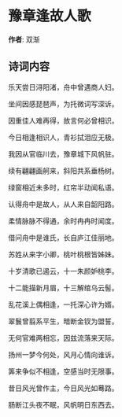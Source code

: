 # 豫章逢故人歌

**作者**: 双渐

## 诗词内容

乐天尝日浔阳渚，舟中曾遇商人妇。

坐间因感琵琶声，为托微词写深诉。

因重佳人难再得，故言何必曾相识。

今日相逢相识人，青衫拭泪应无极。

我因从官临川去，豫章城下风帆驻。

续有翩翩画舸来，斜阳共系垂杨树。

绿窗相近未多时，红帘半动闻私语。

认得舟中是故人，从人来自韶阳路。

柔情脉脉不得通，余时冉冉时闻度。

借问舟中是谁氏，长自庐江佳丽地。

苏姓从来字小卿，桃叶桃根皆姊妹。

十岁清歌已遏云，十一朱颜妒桃李。

十二能描新月眉，十三解绾乌云髻。

乱花溪上偶相逢，一托深心许为婿。

翠鬟曾翦系平生，暗断金钗为盟誓。

无何官难两相忘，因兹流落来天际。

扬州一梦今何处，风月心情向谁诉。

筭来争似不相逢，空感当时无限事。

昔日风光曾作主，今日风光如蓦路。

肠断江头夜不眠，风帆明日东西去。

